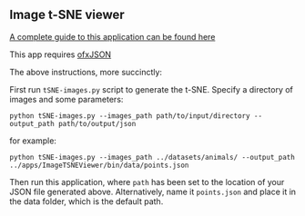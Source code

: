 ## Image t-SNE viewer

[A complete guide to this application can be found here](http://ml4a.github.io/guides/ImageTSNEViewer/)

This app requires [ofxJSON](https://github.com/jeffcrouse/ofxJSON)

The above instructions, more succinctly:

First run `tSNE-images.py` script to generate the t-SNE. Specify a directory of images and some parameters:

	python tSNE-images.py --images_path path/to/input/directory --output_path path/to/output/json

for example:

	python tSNE-images.py --images_path ../datasets/animals/ --output_path ../apps/ImageTSNEViewer/bin/data/points.json

Then run this application, where `path` has been set to the location of your JSON file generated above. Alternatively, name it `points.json` and place it in the data folder, which is the default path.